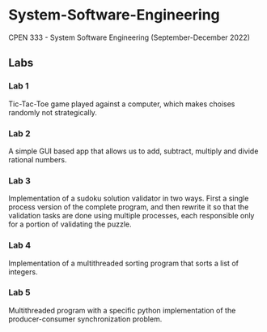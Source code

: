 # System-Software-Engineering
CPEN 333 - System Software Engineering (September-December 2022)

## Labs
### Lab 1
Tic-Tac-Toe game played against a computer, which makes choises randomly not strategically. 

### Lab 2
A simple GUI based app that allows us to add, subtract, multiply and divide rational numbers.

### Lab 3
Implementation of a sudoku solution validator in two ways. First  a single process version of the complete program, and then rewrite it so that the validation tasks are done using multiple processes, each responsible only for a portion of validating the puzzle.

### Lab 4
Implementation of a multithreaded sorting program that sorts a list of integers.

### Lab 5
Multithreaded program with a specific python implementation of the producer-consumer synchronization problem. 
